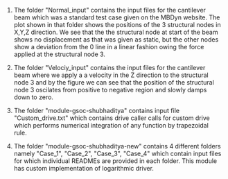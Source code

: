 1.  The folder "Normal_input" contains the input files for the cantilever beam which was a standard test case given on the MBDyn website. The plot shown in that folder shows the positions of the 3 structural nodes in X,Y,Z direction. We see that the the structural node at start of the beam shows no displacement as that was given as static, but the other nodes show a deviation from the 0 line in a linear fashion owing the force applied at the structural node 3.

2.  The folder "Velociy_input" contains the input files for the cantilever beam where we apply a a velocity in the Z direction to the structural node 3 and by the figure we can see that the position of the structural node 3 oscilates from positive to negative region and slowly damps down to zero.

3. The folder "module-gsoc-shubhaditya" contains input file "Custom_drive.txt" which contains drive caller calls for custom drive which performs numerical integration of any function by trapezoidal rule. 

4. The folder "module-gsoc-shubhaditya-new" contains 4 different folders namely "Case_1", "Case_2", "Case_3", "Case_4" which contain input files for which individual READMEs are provided in each folder. This module has custom implementation of logarithmic driver. 
